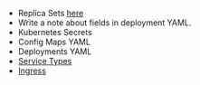 * Replica Sets [here](https://kubernetes.io/docs/concepts/workloads/controllers/replicaset/)
* Write a note about fields in deployment YAML.
* Kubernetes Secrets
* Config Maps YAML
* Deployments YAML
* [Service Types](https://www.boot.dev/lessons/f7a73046-0144-4369-b9c4-389c218f7c04)
* [Ingress](https://kubernetes.io/docs/concepts/services-networking/ingress/)